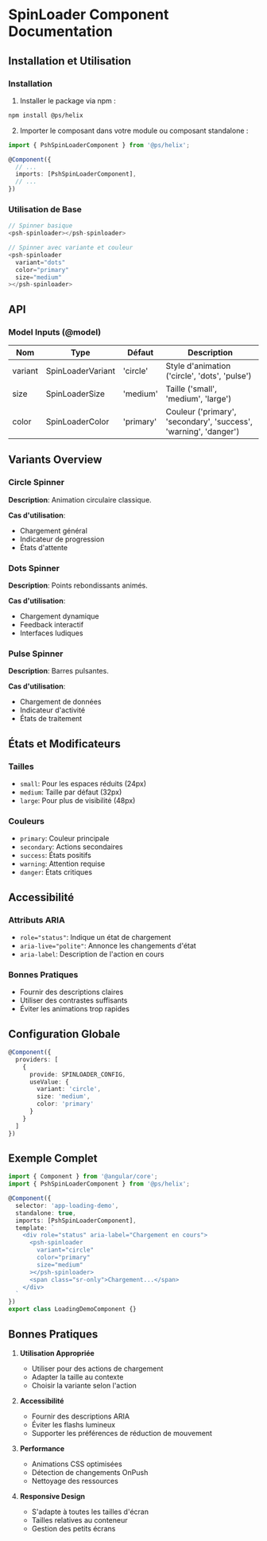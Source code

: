 # SpinLoader Component Documentation

## Installation et Utilisation

### Installation

1. Installer le package via npm :
```bash
npm install @ps/helix
```

2. Importer le composant dans votre module ou composant standalone :
```typescript
import { PshSpinLoaderComponent } from '@ps/helix';

@Component({
  // ...
  imports: [PshSpinLoaderComponent],
  // ...
})
```

### Utilisation de Base

```typescript
// Spinner basique
<psh-spinloader></psh-spinloader>

// Spinner avec variante et couleur
<psh-spinloader
  variant="dots"
  color="primary"
  size="medium"
></psh-spinloader>
```

## API

### Model Inputs (@model)

| Nom | Type | Défaut | Description |
|-----|------|---------|-------------|
| variant | SpinLoaderVariant | 'circle' | Style d'animation ('circle', 'dots', 'pulse') |
| size | SpinLoaderSize | 'medium' | Taille ('small', 'medium', 'large') |
| color | SpinLoaderColor | 'primary' | Couleur ('primary', 'secondary', 'success', 'warning', 'danger') |

## Variants Overview

### Circle Spinner
**Description**: Animation circulaire classique.

**Cas d'utilisation**:
- Chargement général
- Indicateur de progression
- États d'attente

### Dots Spinner
**Description**: Points rebondissants animés.

**Cas d'utilisation**:
- Chargement dynamique
- Feedback interactif
- Interfaces ludiques

### Pulse Spinner
**Description**: Barres pulsantes.

**Cas d'utilisation**:
- Chargement de données
- Indicateur d'activité
- États de traitement

## États et Modificateurs

### Tailles
- `small`: Pour les espaces réduits (24px)
- `medium`: Taille par défaut (32px)
- `large`: Pour plus de visibilité (48px)

### Couleurs
- `primary`: Couleur principale
- `secondary`: Actions secondaires
- `success`: États positifs
- `warning`: Attention requise
- `danger`: États critiques

## Accessibilité

### Attributs ARIA
- `role="status"`: Indique un état de chargement
- `aria-live="polite"`: Annonce les changements d'état
- `aria-label`: Description de l'action en cours

### Bonnes Pratiques
- Fournir des descriptions claires
- Utiliser des contrastes suffisants
- Éviter les animations trop rapides

## Configuration Globale

```typescript
@Component({
  providers: [
    {
      provide: SPINLOADER_CONFIG,
      useValue: {
        variant: 'circle',
        size: 'medium',
        color: 'primary'
      }
    }
  ]
})
```

## Exemple Complet

```typescript
import { Component } from '@angular/core';
import { PshSpinLoaderComponent } from '@ps/helix';

@Component({
  selector: 'app-loading-demo',
  standalone: true,
  imports: [PshSpinLoaderComponent],
  template: `
    <div role="status" aria-label="Chargement en cours">
      <psh-spinloader
        variant="circle"
        color="primary"
        size="medium"
      ></psh-spinloader>
      <span class="sr-only">Chargement...</span>
    </div>
  `
})
export class LoadingDemoComponent {}
```

## Bonnes Pratiques

1. **Utilisation Appropriée**
   - Utiliser pour des actions de chargement
   - Adapter la taille au contexte
   - Choisir la variante selon l'action

2. **Accessibilité**
   - Fournir des descriptions ARIA
   - Éviter les flashs lumineux
   - Supporter les préférences de réduction de mouvement

3. **Performance**
   - Animations CSS optimisées
   - Détection de changements OnPush
   - Nettoyage des ressources

4. **Responsive Design**
   - S'adapte à toutes les tailles d'écran
   - Tailles relatives au conteneur
   - Gestion des petits écrans